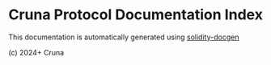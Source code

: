# Cruna Protocol Documentation Index



This documentation is automatically generated using [solidity-docgen](https://github.com/OpenZeppelin/solidity-docgen)

(c) 2024+ Cruna
